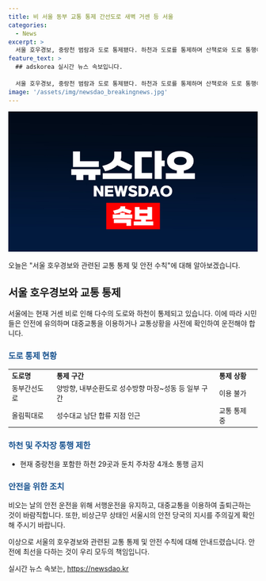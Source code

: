 ```yaml
---
title: 비 서울 동부 교통 통제 간선도로 새벽 거센 등 서울
categories:
  - News
excerpt: >
  서울 호우경보, 중랑천 범람과 도로 통제됐다. 하천과 도로를 통제하며 산책로와 도로 통행이 제한되고, 잠수교 등 일부 도로의 통행이 중단됐다. 가동 중인 빗물 펌프장 45개와 함께 관내 29곳의 하천과 4곳의 둔치 주차장의 통행이 금지돼 있으며, 빗길 교통사고가 우려된다. 서울시는 비상근무 중이며 대중교통 이용을 당부하고 있다. (150자)
feature_text: >
  ## adskorea 실시간 뉴스 속보입니다.

  서울 호우경보, 중랑천 범람과 도로 통제됐다. 하천과 도로를 통제하며 산책로와 도로 통행이 제한되고, 잠수교 등 일부 도로의 통행이 중단됐다. 가동 중인 빗물 펌프장 45개와 함께 관내 29곳의 하천과 4곳의 둔치 주차장의 통행이 금지돼 있으며, 빗길 교통사고가 우려된다. 서울시는 비상근무 중이며 대중교통 이용을 당부하고 있다. (150자)
image: '/assets/img/newsdao_breakingnews.jpg'
---
```


<p><img src="/assets/img/newsdao_breakingnews.jpg" alt="adskorea 속보" /></p>

<p>오늘은 "서울 호우경보와 관련된 교통 통제 및 안전 수칙"에 대해 알아보겠습니다. </p>

<h2 data-ke-size="size26">서울 호우경보와 교통 통제</h2>

<p data-ke-size="size16">서울에는 현재 거센 비로 인해 다수의 도로와 하천이 통제되고 있습니다. 이에 따라 시민들은 안전에 유의하며 대중교통을 이용하거나 교통상황을 사전에 확인하여 운전해야 합니다.</p>

<h3><b><span style="color: #1a5490;">도로 통제 현황</span></b></h3>

<table>
    <tr>
        <td><b>도로명</b></td>
        <td><b>통제 구간</b></td>
        <td><b>통제 상황</b></td>
    </tr>
    <tr>
        <td>동부간선도로</td>
        <td>양방향, 내부순환도로 성수방향 마장~성동 등 일부 구간</td>
        <td>이용 불가</td>
    </tr>
    <tr>
        <td>올림픽대로</td>
        <td>성수대교 남단 합류 지점 인근</td>
        <td>교통 통제 중</td>
    </tr>
</table>

<h3><b><span style="color: #1a5490;">하천 및 주차장 통행 제한</span></b></h3>

<ul>
  <li>현재 중랑천을 포함한 하천 29곳과 둔치 주차장 4개소 통행 금지</li>
</ul>

<h3><b><span style="color: #1a5490;">안전을 위한 조치</span></b></h3>

<p data-ke-size="size16">비오는 날의 안전 운전을 위해 서행운전을 유지하고, 대중교통을 이용하여 출퇴근하는 것이 바람직합니다. 또한, 비상근무 상태인 서울시의 안전 당국의 지시를 주의깊게 확인해 주시기 바랍니다.</p>

<p>이상으로 서울의 호우경보와 관련된 교통 통제 및 안전 수칙에 대해 안내드렸습니다. 안전에 최선을 다하는 것이 우리 모두의 책임입니다.</p>
실시간 뉴스 속보는, <a href="https://newsdao.kr" rel="dofollow">https://newsdao.kr</a>


